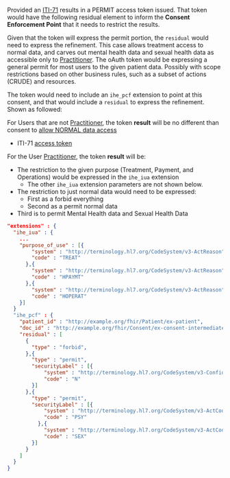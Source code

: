 Provided an [ITI-71](other.html#updates-to-iti-71) results in a PERMIT access token issued. That token would have the following residual element to inform the **Consent Enforcement Point** that it needs to restrict the results.

 Given that the token will express the permit portion, the `residual` would need to express the refinement. This case allows treatment access to normal data, and carves out mental health data and sexual health data as accessible only to [Practitioner](Practitioner-ex-practitioner.html). The oAuth token would be expressing a general permit for most users to the given patient data. Possibly with scope restrictions based on other business rules, such as a subset of actions (CRUDE) and resources.

The token would need to include an `ihe_pcf` extension to point at this consent, and that would include a `residual` to express the refinement. Shown as followed:

For Users that are not [Practitioner](Practitioner-ex-practitioner.html), the token **result** will be no different than consent to [allow NORMAL data access](Consent-ex-consent-advanced-normal.html)
  - ITI-71 [access token](Consent-ex-consent-advanced-normal.html#notes)

For the User [Practitioner](Practitioner-ex-practitioner.html), the token **result** will be:

- The restriction to the given purpose (Treatment, Payment, and Operations) would be expressed in the `ihe_iua` extension
  - The other `ihe_iua` extension parameters are not shown below.
- The restriction to just normal data would need to be expressed:
  - First as a forbid everything
  - Second as a permit normal data
- Third is to permit Mental Health data and Sexual Health Data

```json
"extensions" : {
  "ihe_iua" : {
    ...
    "purpose_of_use" : [{
        "system" : "http://terminology.hl7.org/CodeSystem/v3-ActReason",
        "code" : "TREAT"
      },{
        "system" : "http://terminology.hl7.org/CodeSystem/v3-ActReason",
        "code" : "HPAYMT"
      },{
        "system" : "http://terminology.hl7.org/CodeSystem/v3-ActReason",
        "code" : "HOPERAT"
    }]
  }
  "ihe_pcf" : {
    "patient_id" : "http://example.org/fhir/Patient/ex-patient",
    "doc_id" : "http://example.org/fhir/Consent/ex-consent-intermediate-authoredby",
    "residual" : [
      {
        "type" : "forbid",
      },{
        "type" : "permit",
        "securityLabel" : [{
            "system" : "http://terminology.hl7.org/CodeSystem/v3-Confidentiality",
            "code" : "N"
        }]
      },{
        "type" : "permit",
        "securityLabel" : [{
            "system" : "http://terminology.hl7.org/CodeSystem/v3-ActCode",
            "code" : "PSY"
          },{
            "system" : "http://terminology.hl7.org/CodeSystem/v3-ActCode",
            "code" : "SEX"
        }]
      }
    ]
  }
}
```
